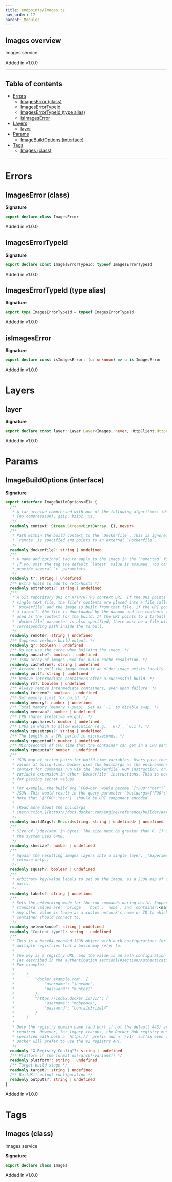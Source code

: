 ```yaml
---
title: endpoints/Images.ts
nav_order: 17
parent: Modules
---
```


## Images overview

Images service

Added in v1.0.0

---

<h2 class="text-delta">Table of contents</h2>

- [Errors](#errors)
  - [ImagesError (class)](#imageserror-class)
  - [ImagesErrorTypeId](#imageserrortypeid)
  - [ImagesErrorTypeId (type alias)](#imageserrortypeid-type-alias)
  - [isImagesError](#isimageserror)
- [Layers](#layers)
  - [layer](#layer)
- [Params](#params)
  - [ImageBuildOptions (interface)](#imagebuildoptions-interface)
- [Tags](#tags)
  - [Images (class)](#images-class)

---

# Errors

## ImagesError (class)

**Signature**

```ts
export declare class ImagesError
```

Added in v1.0.0

## ImagesErrorTypeId

**Signature**

```ts
export declare const ImagesErrorTypeId: typeof ImagesErrorTypeId
```

Added in v1.0.0

## ImagesErrorTypeId (type alias)

**Signature**

```ts
export type ImagesErrorTypeId = typeof ImagesErrorTypeId
```

Added in v1.0.0

## isImagesError

**Signature**

```ts
export declare const isImagesError: (u: unknown) => u is ImagesError
```

Added in v1.0.0

# Layers

## layer

**Signature**

```ts
export declare const layer: Layer.Layer<Images, never, HttpClient.HttpClient<HttpClientError.HttpClientError, Scope>>
```

Added in v1.0.0

# Params

## ImageBuildOptions (interface)

**Signature**

```ts
export interface ImageBuildOptions<E1> {
  /**
   * A tar archive compressed with one of the following algorithms: identity
   * (no compression), gzip, bzip2, xz.
   */
  readonly context: Stream.Stream<Uint8Array, E1, never>
  /**
   * Path within the build context to the `Dockerfile`. This is ignored if
   * `remote` is specified and points to an external `Dockerfile`.
   */
  readonly dockerfile?: string | undefined
  /**
   * A name and optional tag to apply to the image in the `name:tag` format.
   * If you omit the tag the default `latest` value is assumed. You can
   * provide several `t` parameters.
   */
  readonly t?: string | undefined
  /** Extra hosts to add to /etc/hosts */
  readonly extrahosts?: string | undefined
  /**
   * A Git repository URI or HTTP/HTTPS context URI. If the URI points to a
   * single text file, the file’s contents are placed into a file called
   * `Dockerfile` and the image is built from that file. If the URI points to
   * a tarball, the file is downloaded by the daemon and the contents therein
   * used as the context for the build. If the URI points to a tarball and the
   * `dockerfile` parameter is also specified, there must be a file with the
   * corresponding path inside the tarball.
   */
  readonly remote?: string | undefined
  /** Suppress verbose build output. */
  readonly q?: boolean | undefined
  /** Do not use the cache when building the image. */
  readonly nocache?: boolean | undefined
  /** JSON array of images used for build cache resolution. */
  readonly cachefrom?: string | undefined
  /** Attempt to pull the image even if an older image exists locally. */
  readonly pull?: string | undefined
  /** Remove intermediate containers after a successful build. */
  readonly rm?: boolean | undefined
  /** Always remove intermediate containers, even upon failure. */
  readonly forcerm?: boolean | undefined
  /** Set memory limit for build. */
  readonly memory?: number | undefined
  /** Total memory (memory + swap). Set as `-1` to disable swap. */
  readonly memswap?: number | undefined
  /** CPU shares (relative weight). */
  readonly cpushares?: number | undefined
  /** CPUs in which to allow execution (e.g., `0-3`, `0,1`). */
  readonly cpusetcpus?: string | undefined
  /** The length of a CPU period in microseconds. */
  readonly cpuperiod?: number | undefined
  /** Microseconds of CPU time that the container can get in a CPU period. */
  readonly cpuquota?: number | undefined
  /**
   * JSON map of string pairs for build-time variables. Users pass these
   * values at build-time. Docker uses the buildargs as the environment
   * context for commands run via the `Dockerfile` RUN instruction, or for
   * variable expansion in other `Dockerfile` instructions. This is not meant
   * for passing secret values.
   *
   * For example, the build arg `FOO=bar` would become `{"FOO":"bar"}` in
   * JSON. This would result in the query parameter `buildargs={"FOO":"bar"}`.
   * Note that `{"FOO":"bar"}` should be URI component encoded.
   *
   * [Read more about the buildargs
   * instruction.](https://docs.docker.com/engine/reference/builder/#arg)
   */
  readonly buildArgs?: Record<string, string | undefined> | undefined
  /**
   * Size of `/dev/shm` in bytes. The size must be greater than 0. If omitted
   * the system uses 64MB.
   */
  readonly shmsize?: number | undefined
  /**
   * Squash the resulting images layers into a single layer. _(Experimental
   * release only.)_
   */
  readonly squash?: boolean | undefined
  /**
   * Arbitrary key/value labels to set on the image, as a JSON map of string
   * pairs.
   */
  readonly labels?: string | undefined
  /**
   * Sets the networking mode for the run commands during build. Supported
   * standard values are: `bridge`, `host`, `none`, and `container:<name|id>`.
   * Any other value is taken as a custom network's name or ID to which this
   * container should connect to.
   */
  readonly networkmode?: string | undefined
  readonly "Content-type"?: string | undefined
  /**
   * This is a base64-encoded JSON object with auth configurations for
   * multiple registries that a build may refer to.
   *
   * The key is a registry URL, and the value is an auth configuration object,
   * [as described in the authentication section](#section/Authentication).
   * For example:
   *
   *     {
   *         "docker.example.com": {
   *             "username": "janedoe",
   *             "password": "hunter2"
   *         },
   *         "https://index.docker.io/v1/": {
   *             "username": "mobydock",
   *             "password": "conta1n3rize14"
   *         }
   *     }
   *
   * Only the registry domain name (and port if not the default 443) are
   * required. However, for legacy reasons, the Docker Hub registry must be
   * specified with both a `https://` prefix and a `/v1/` suffix even though
   * Docker will prefer to use the v2 registry API.
   */
  readonly "X-Registry-Config"?: string | undefined
  /** Platform in the format os[/arch[/variant]] */
  readonly platform?: string | undefined
  /** Target build stage */
  readonly target?: string | undefined
  /** BuildKit output configuration */
  readonly outputs?: string | undefined
}
```

Added in v1.0.0

# Tags

## Images (class)

Images service

**Signature**

```ts
export declare class Images
```

Added in v1.0.0
